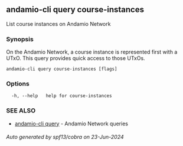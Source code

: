 ## andamio-cli query course-instances

List course instances on Andamio Network

### Synopsis


On the Andamio Network, a course instance is represented first with a UTxO.
This query provides quick access to those UTxOs.	
	

```
andamio-cli query course-instances [flags]
```

### Options

```
  -h, --help   help for course-instances
```

### SEE ALSO

* [andamio-cli query](andamio-cli_query.md)	 - Andamio Network queries

###### Auto generated by spf13/cobra on 23-Jun-2024
